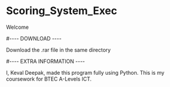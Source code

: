 # Scoring_System_Exec

Welcome

#---- DOWNLOAD ----

Download the .rar file in the same directory

#---- EXTRA INFORMATION ----

I, Keval Deepak, made this program fully using Python. This is my coursework for BTEC A-Levels ICT.
